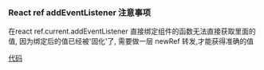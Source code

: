 <!--
 * @LastEditTime: 2021-04-20 15:04:46
 * @LastEditors: jinxiaojian
-->
### React ref addEventListener  注意事项

在react  ref.current.addEventListener 直接绑定组件的函数无法直接获取里面的值,
因为绑定后的值已经被'固化'了,
需要做一层 newRef 转发,才能获得准确的值

[代码](./1.js)